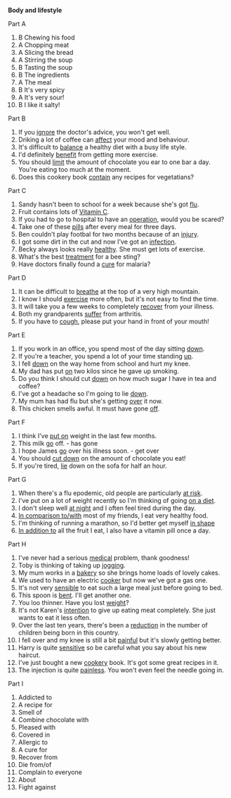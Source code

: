 **Body and lifestyle**

Part A
1. B Chewing his food
2. A Chopping meat
3. A Slicing the bread
4. A Stirring the soup
5. B Tasting the soup
6. B The ingredients
7. A The meal
8. B It's very spicy
9. A It's very sour!
10. B I like it salty!

Part B
1. If you <u>ignore</u> the doctor's advice, you won't get well.
2. Driking a lot of coffee can <u>affect</u> your mood and behaviour.
3. It's difficult to <u>balance</u> a healthy diet with a busy life style.
4. I'd definitely <u>benefit</u> from getting more exercise.
5. You should <u>limit</u> the amount of chocolate you ear to one bar a day. You're eating too much at the moment.
6. Does this cookery book <u>contain</u> any recipes for vegetatians?

Part C
1. Sandy hasn't been to school for a week because she's got <u>flu</u>.
2. Fruit contains lots of <u>Vitamin C</u>.
3. If you had to go to hospital to have an <u>operation</u>, would you be scared?
4. Take one of these <u>pills</u> after every meal for three days.
5. Ben couldn't play footbal for two months because of an <u>injury</u>.
6. I got some dirt in the cut and now I've got an <u>infection</u>.
7. Becky always looks really <u>healthy</u>. She must get lots of exercise.
8. What's the best <u>treatment</u> for a bee sting?
9. Have doctors finally found a <u>cure</u> for malaria?

Part D
1. It can be difficult to <u>breathe</u> at the top of a very high mountain.
2. I know I should <u>exercise</u> more often, but it's not easy to find the time.
3. It will take you a few weeks to completely <u>recover</u> from your illness.
4. Both my grandparents <u>suffer</u> from arthritis.
5. If you have to <u>cough</u>, please put your hand in front of your mouth!

Part E
1. If you work in an office, you spend most of the day sitting <u>down</u>.
2. If you're a teacher, you spend a lot of your time standing <u>up</u>.
3. I fell <u>down</u> on the way home from school and hurt my knee.
4. My dad has put <u>on</u> two kilos since he gave up smoking.
5. Do you think I should cut <u>down</u> on how much sugar I have in tea and coffee?
6. I've got a headache so I'm going to lie <u>down</u>.
7. My mum has had flu but she's getting <u>over</u> it now.
8. This chicken smells awful. It must have gone <u>off</u>.

Part F
1. I think I've <u>put on</u> weight in the last few months.
2. This milk <u>go</u> off. - has gone
3. I hope James <u>go</u> over his illness soon. - get over
4. You should <u>cut down</u> on the amount of chocolate you eat!
5. If you're tired, <u>lie</u> down on the sofa for half an hour.

Part G
1. When there's a flu epodemic, old people are particularly <u>at risk</u>.
2. I've put on a lot of weight recently so I'm thinking of going <u>on a diet</u>.
3. I don't sleep well <u>at night</u> and I often feel tired during the day.
4. <u>In comparison to/with</u> most of my friends, I eat very healthy food.
5. I'm thinking of running a marathon, so I'd better get myself <u>in shape</u>
6. <u>In addition to</u> all the fruit I eat, I also have a vitamin pill once a day.

Part H
1. I've never had a serious <u>medical</u> problem, thank goodness!
2. Toby is thinking of taking up <u>jogging</u>.
3. My mum works in a <u>bakery</u> so she brings home loads of lovely cakes.
4. We used to have an electric <u>cooker</u> but now we've got a gas one.
5. It's not very <u>sensible</u> to eat such a large meal just before going to bed.
6. This spoon is <u>bent</u>. I'll get another one.
7. You loo thinner. Have you lost <u>weight</u>?
8. It's not Karen's <u>intention</u> to give up eating meat completely. She just wants to eat it less often.
9. Over the last ten years, there's been a <u>reduction</u> in the number of children being born in this country.
10. I fell over and my knee is still a bit <u>painful</u> but it's slowly getting better.
11. Harry is quite <u>sensitive</u> so be careful what you say about his new haircut.
12. I've just bought a new <u>cookery</u> book. It's got some great recipes in it.
13. The injection is quite <u>painless</u>. You won't even feel the needle going in.

Part I
1. Addicted to
2. A recipe for
3. Smell of
4. Combine chocolate with 
5. Pleased with
6. Covered in
7. Allergic to
8. A cure for
9. Recover from
10. Die from/of
11. Complain to everyone
12. About
13. Fight against

